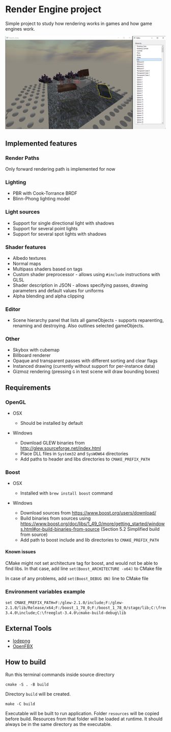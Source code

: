 # Render Engine project

Simple project to study how rendering works in games and how
game engines work.

![Screen](readme/screen.png)

## Implemented features

### Render Paths
Only forward rendering path is implemented for now

### Lighting
* PBR with Cook-Torrance BRDF
* Blinn-Phong lighting model

### Light sources
* Support for single directional light with shadows
* Support for several point lights
* Support for several spot lights with shadows

### Shader features
* Albedo textures
* Normal maps
* Multipass shaders based on tags
* Custom shader preprocessor - allows using `#include` instructions with GLSL
* Shader description in JSON - allows specifying passes, drawing parameters and default values for uniforms
* Alpha blending and alpha clipping

### Editor
* Scene hierarchy panel that lists all gameObjects - supports reparenting, renaming and destroying. Also outlines selected gameObjects.

### Other
* Skybox with cubemap
* Billboard renderer
* Opaque and transparent passes with different sorting and clear flags
* Instanced drawing (currently without support for per-instance data)
* Gizmoz rendering (pressing `G` in test scene will draw bounding boxes)

## Requirements

### OpenGL

* OSX
  * Should be installed by default

* Windows
  * Download GLEW binaries from http://glew.sourceforge.net/index.html
  * Place DLL files in `System32` and `SysWOW64` directories
  * Add paths to header and libs directories to `CMAKE_PREFIX_PATH`

### Boost

* OSX
  * Installed with `brew install boost` command

* Windows
  * Download sources from https://www.boost.org/users/download/
  * Build binaries from sources using https://www.boost.org/doc/libs/1_49_0/more/getting_started/windows.html#or-build-binaries-from-source (Section 5.2 Simplified build from source)
  * Add path to boost include and lib directories to `CMAKE_PREFIX_PATH`

#### Known issues

CMake might not set architecture tag for boost, and would not be able to find libs. In that case, add line `set(Boost_ARCHITECTURE -x64)` to CMake file 

In case of any problems, add `set(Boost_DEBUG ON)` line to CMake file

### Environment variables example

```
set CMAKE_PREFIX_PATH=F:/glew-2.1.0/include;F:/glew-2.1.0/lib/Release/x64;F:/boost_1_78_0;F:/boost_1_78_0/stage/lib;C:\freeglut-3.4.0\include;C:\freeglut-3.4.0\cmake-build-debug\lib
```

## External Tools

* [lodepng](https://github.com/lvandeve/lodepng)
* [OpenFBX](https://github.com/nem0/OpenFBX)

## How to build

Run this terminal commands inside source directory

```
cmake -S . -B build
```

Directory `build` will be created.

```
make -C build
```

Executable will be built to run application. Folder
`resources` will be copied before build.
Resources from that folder will be loaded at runtime.
It should always be in the same directory as the executable.
